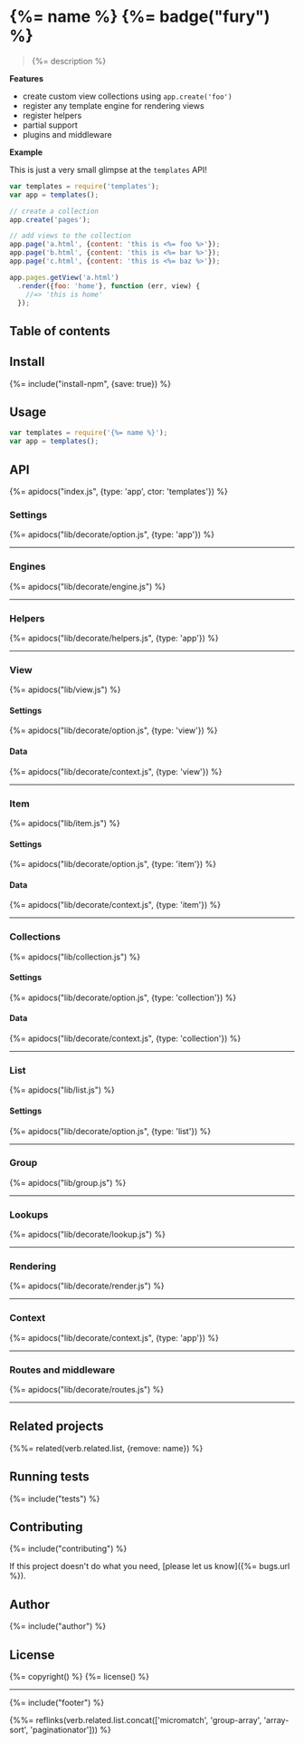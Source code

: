 # {%= name %} {%= badge("fury") %}

> {%= description %}

**Features**

- create custom view collections using `app.create('foo')`
- register any template engine for rendering views
- register helpers
- partial support
- plugins and middleware

**Example**

This is just a very small glimpse at the `templates` API!

```js
var templates = require('templates');
var app = templates();

// create a collection
app.create('pages');

// add views to the collection
app.page('a.html', {content: 'this is <%= foo %>'});
app.page('b.html', {content: 'this is <%= bar %>'});
app.page('c.html', {content: 'this is <%= baz %>'});

app.pages.getView('a.html')
  .render({foo: 'home'}, function (err, view) {
    //=> 'this is home'
  });
```

## Table of contents

<!-- toc -->

## Install
{%= include("install-npm", {save: true}) %}

## Usage

```js
var templates = require('{%= name %}');
var app = templates();
```

## API
{%= apidocs("index.js", {type: 'app', ctor: 'templates'}) %}


### Settings
{%= apidocs("lib/decorate/option.js", {type: 'app'}) %}

***

### Engines
{%= apidocs("lib/decorate/engine.js") %}

***

### Helpers
{%= apidocs("lib/decorate/helpers.js", {type: 'app'}) %}

***

### View
{%= apidocs("lib/view.js") %}

#### Settings
{%= apidocs("lib/decorate/option.js", {type: 'view'}) %}

#### Data
{%= apidocs("lib/decorate/context.js", {type: 'view'}) %}

***

### Item
{%= apidocs("lib/item.js") %}

#### Settings
{%= apidocs("lib/decorate/option.js", {type: 'item'}) %}

#### Data
{%= apidocs("lib/decorate/context.js", {type: 'item'}) %}

***

### Collections
{%= apidocs("lib/collection.js") %}

#### Settings
{%= apidocs("lib/decorate/option.js", {type: 'collection'}) %}

#### Data
{%= apidocs("lib/decorate/context.js", {type: 'collection'}) %}

***

### List
{%= apidocs("lib/list.js") %}

#### Settings
{%= apidocs("lib/decorate/option.js", {type: 'list'}) %}

***

### Group
{%= apidocs("lib/group.js") %}


***

### Lookups
{%= apidocs("lib/decorate/lookup.js") %}


***

### Rendering
{%= apidocs("lib/decorate/render.js") %}


***

### Context
{%= apidocs("lib/decorate/context.js", {type: 'app'}) %}


***

### Routes and middleware
{%= apidocs("lib/decorate/routes.js") %}


***


## Related projects
{%%= related(verb.related.list, {remove: name}) %}

## Running tests
{%= include("tests") %}

## Contributing
{%= include("contributing") %}

If this project doesn't do what you need, [please let us know]({%= bugs.url %}).

## Author
{%= include("author") %}

## License
{%= copyright() %}
{%= license() %}

***

{%= include("footer") %}

{%%= reflinks(verb.related.list.concat(['micromatch', 'group-array', 'array-sort', 'paginationator'])) %}
